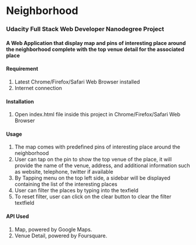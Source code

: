 # Neighborhood
### Udacity Full Stack Web Developer Nanodegree Project

#### A Web Application that display map and pins of interesting place around the neighborhood complete with the top venue detail for the associated place

#### Requirement
1. Latest Chrome/Firefox/Safari Web Browser installed
2. Internet connection

#### Installation
1. Open index.html file inside this project in Chrome/Firefox/Safari Web Browser

#### Usage
1. The map comes with predefined pins of interesting place around the neighborhood
2. User can tap on the pin to show the top venue of the place, it will provide the name of the venue, address, and additional information such as website, telephone, twitter if available
3. By Tapping menu on the top left side, a sidebar will be displayed containing the list of the interesting places
4. User can filter the places by typing into the texfield
5. To reset filter, user can click on the clear button to clear the filter textfield

#### API Used
1. Map, powered by Google Maps.
2. Venue Detail, powered by Foursquare.